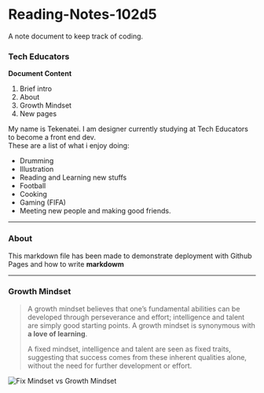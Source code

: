 # Reading-Notes-102d5
A note document to keep track of coding.  
### Tech Educators  
**Document Content**  
 1. Brief intro  
 2. About  
 3. Growth Mindset  
 4. New pages  

My name is Tekenatei. I am designer currently studying at Tech Educators to become a front end dev.  
These are a list of what i enjoy doing:  
 + Drumming  
 + Illustration
 + Reading and Learning new stuffs
 + Football
 + Cooking
 + Gaming (FIFA)
 + Meeting new people and making good friends.  
***


### About  
This markdown file has been made to demonstrate deployment with Github Pages and how to write **markdowm**  

***

### Growth Mindset  

> A growth mindset believes that one’s fundamental abilities can be developed through perseverance and effort; intelligence and talent are simply good starting points. A growth mindset is synonymous with **a love of learning**. 
>  
> A fixed mindset, intelligence and talent are seen as fixed traits, suggesting that success comes from these inherent qualities alone, without the need for further development or effort.  

![Fix Mindset vs Growth Mindset](https://www.techtello.com/wp-content/uploads/2020/06/fixed-mindset-vs-growth-mindset-chart.png)

